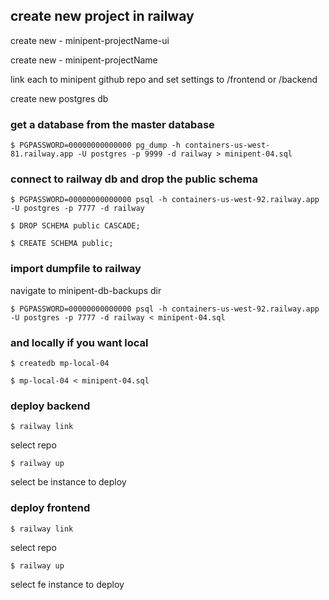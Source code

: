 ## create new project in railway

create new - minipent-projectName-ui

create new - minipent-projectName


link each to minipent github repo and set settings to /frontend or /backend

create new postgres db



### get a database from the master database

`$ PGPASSWORD=00000000000000 pg_dump -h containers-us-west-81.railway.app -U postgres -p 9999 -d railway > minipent-04.sql`



### connect to railway db and drop the public schema

`$ PGPASSWORD=00000000000000 psql -h containers-us-west-92.railway.app -U postgres -p 7777 -d railway`

`$ DROP SCHEMA public CASCADE;`

`$ CREATE SCHEMA public;`



### import dumpfile to railway

navigate to minipent-db-backups dir

`$ PGPASSWORD=00000000000000 psql -h containers-us-west-92.railway.app -U postgres -p 7777 -d railway < minipent-04.sql`



### and locally if you want local

`$ createdb mp-local-04`

`$ mp-local-04 < minipent-04.sql`




### deploy backend

`$ railway link`

select repo

`$ railway up`

select be instance to deploy




### deploy frontend

`$ railway link`

select repo

`$ railway up`

select fe instance to deploy
